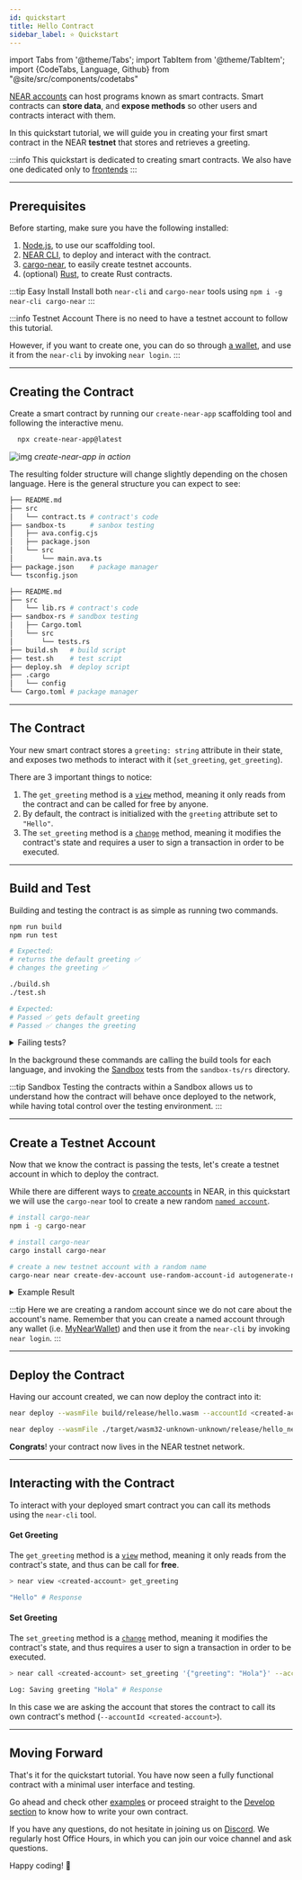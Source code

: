 ```yaml
---
id: quickstart
title: Hello Contract 
sidebar_label: ⭐ Quickstart
---
```

import Tabs from '@theme/Tabs';
import TabItem from '@theme/TabItem';
import {CodeTabs, Language, Github} from "@site/src/components/codetabs"

[NEAR accounts](../../1.concepts/basics/accounts/introduction.md) can host programs known as smart contracts. Smart contracts can **store data**, and **expose methods** so other users and contracts interact with them. 

In this quickstart tutorial, we will guide you in creating your first smart contract in the NEAR **testnet** that stores and retrieves a greeting.


:::info
This quickstart is dedicated to creating smart contracts. We also have one dedicated only to [frontends](../integrate/quickstart.md)
:::

---

## Prerequisites

Before starting, make sure you have the following installed:
 
1. [Node.js](https://nodejs.org/en/download), to use our scaffolding tool.
2. [NEAR CLI](/tools/near-cli#installation), to deploy and interact with the contract.
3. [cargo-near](https://github.com/near/cargo-near), to easily create testnet accounts.
4. (optional) [Rust](https://www.Rust-lang.org/tools/install), to create Rust contracts.

:::tip Easy Install
Install both `near-cli` and `cargo-near` tools using `npm i -g near-cli cargo-near`
:::

:::info Testnet Account
There is no need to have a testnet account to follow this tutorial.

However, if you want to create one, you can do so through [a wallet](https://testnet.mynearwallet.com), and use it from the `near-cli` by invoking `near login`. 
:::

---

## Creating the Contract

Create a smart contract by running our `create-near-app` scaffolding tool and following the interactive menu. 

```bash 
  npx create-near-app@latest
```

![img](@site/static/docs/hello-near-contracts.gif)
*create-near-app in action*

The resulting folder structure will change slightly depending on the chosen language. Here is the general structure you can expect to see:

<Tabs>
  <TabItem value="🌐 JavaScript">

```bash
├── README.md
├── src
│   └── contract.ts # contract's code
├── sandbox-ts      # sanbox testing
│   ├── ava.config.cjs
│   ├── package.json
│   └── src
│       └── main.ava.ts
├── package.json    # package manager
└── tsconfig.json
```

  </TabItem>
  <TabItem value="🦀 Rust">

```bash
├── README.md
├── src
│   └── lib.rs # contract's code
├── sandbox-rs # sandbox testing
│   ├── Cargo.toml
│   └── src
│       └── tests.rs
├── build.sh   # build script
├── test.sh    # test script
├── deploy.sh  # deploy script
├── .cargo
│   └── config
└── Cargo.toml # package manager
```

  </TabItem>
</Tabs>

---

## The Contract
Your new smart contract stores a `greeting: string` attribute in their state, and exposes two methods to interact with it (`set_greeting`, `get_greeting`). 

<CodeTabs>
  <Language value="🌐 JavaScript" language="js">
    <Github fname="index.js"
            url="https://github.com/near-examples/hello-near-js/blob/master/contract/src/contract.ts"
            start="3" end="18" />
  </Language>
  <Language value="🦀 Rust" language="rust">
    <Github fname="lib.rs"
            url="https://github.com/near-examples/hello-near-rs/blob/main/contract/src/lib.rs"
            start="4" end="36" />
  </Language>
</CodeTabs>

There are 3 important things to notice:
1. The `get_greeting` method is a [`view`](./anatomy.md#public-methods) method, meaning it only reads from the contract and can be called for free by anyone.
2. By default, the contract is initialized with the `greeting` attribute set to `"Hello"`.
3. The `set_greeting` method is a [`change`](./anatomy.md#public-methods) method, meaning it modifies the contract's state and requires a user to sign a transaction in order to be executed.

---

## Build and Test

Building and testing the contract is as simple as running two commands.

<Tabs>
  <TabItem value="🌐 JavaScript">

  ```bash
  npm run build
  npm run test

  # Expected:
  # returns the default greeting ✅
  # changes the greeting ✅
  ```

  </TabItem>
  <TabItem value="🦀 Rust">

  ```bash
  ./build.sh
  ./test.sh

  # Expected:
  # Passed ✅ gets default greeting
  # Passed ✅ changes the greeting
  ```
  
  </TabItem>
</Tabs>

<details>
<summary> Failing tests? </summary>

If the tests are failing, make sure that you are using `node v16` and the `toolchain v1.69` in `rust`. You can always use

- `nvm use 16` to switch to `node v16`
- `rustup default 1.68` to switch to `toolchain v1.69`

</details>

In the background these commands are calling the build tools for each language, and invoking the [Sandbox](/develop/testing/integration-test) tests from the `sandbox-ts/rs` directory.

:::tip Sandbox
Testing the contracts within a Sandbox allows us to understand how the contract will behave once deployed to the network, while having total control over the testing environment.
:::

---

## Create a Testnet Account

Now that we know the contract is passing the tests, let's create a testnet account in which to deploy the contract.

While there are different ways to [create accounts](/concepts/basics/accounts/creating-accounts) in NEAR, in this quickstart we will use the `cargo-near` tool to create a new random [`named account`](/concepts/basics/accounts/account-id).

<Tabs>
  <TabItem value="🌐 JavaScript">

  ```bash
  # install cargo-near
  npm i -g cargo-near
  ```

  </TabItem>
  <TabItem value="🦀 Rust">

  ```bash
  # install cargo-near
  cargo install cargo-near
  ```
  
  </TabItem>
</Tabs>

```bash
# create a new testnet account with a random name
cargo-near near create-dev-account use-random-account-id autogenerate-new-keypair save-to-legacy-keychain network-config testnet create
```

<details>
<summary> Example Result </summary>

```bash
New account "lovely-event.testnet" created successfully.
```

</details>

:::tip
Here we are creating a random account since we do not care about the account's name. Remember that you can create a named account through any wallet (i.e. [MyNearWallet](https://testnet.mynearwallet.com)) and then use it from the `near-cli` by invoking `near login`.
:::

---

## Deploy the Contract
Having our account created, we can now deploy the contract into it:

<Tabs>
  <TabItem value="🌐 JavaScript">

  ```bash
  near deploy --wasmFile build/release/hello.wasm --accountId <created-account>
  ```

  </TabItem>
  <TabItem value="🦀 Rust">

  ```bash
  near deploy --wasmFile ./target/wasm32-unknown-unknown/release/hello_near.wasm --accountId <created-account>
  ```
  
  </TabItem>
</Tabs>

**Congrats**! your contract now lives in the NEAR testnet network.

---

## Interacting with the Contract

To interact with your deployed smart contract you can call its methods using the `near-cli` tool.

#### Get Greeting
The `get_greeting` method is a [`view`](./anatomy.md#public-methods) method, meaning it only reads from the contract's state, and thus can be call for **free**.

```bash
> near view <created-account> get_greeting

"Hello" # Response
```

#### Set Greeting
The `set_greeting` method is a [`change`](./anatomy.md#public-methods) method, meaning it modifies the contract's state, and thus requires a user to sign a transaction in order to be executed.

```bash
> near call <created-account> set_greeting '{"greeting": "Hola"}' --accountId <created-account>

Log: Saving greeting "Hola" # Response
```

In this case we are asking the account that stores the contract to call its own contract's method (`--accountId <created-account>`).

---

## Moving Forward

That's it for the quickstart tutorial. You have now seen a fully functional contract with a minimal user interface and testing.

Go ahead and check other [examples](/tutorials/examples/guest-book) or proceed straight to the [Develop section](./anatomy.md) to know how to write your own contract.

If you have any questions, do not hesitate in joining us on [Discord](https://near.chat). We regularly host Office Hours, in which you can join our voice channel and ask questions.

Happy coding! 🚀